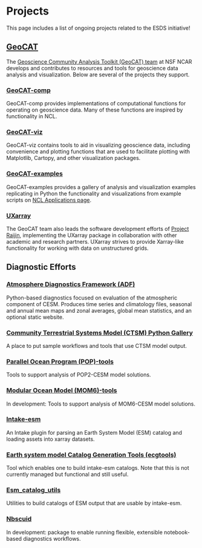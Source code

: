 # Projects

This page includes a list of ongoing projects related to the ESDS initiative!

## [GeoCAT](https://geocat.ucar.edu/)

The [Geoscience Community Analysis Toolkit (GeoCAT) team](https://geocat.ucar.edu/) at NSF NCAR develops and contributes to resources and tools for geoscience data analysis and visualization. Below are several of the projects they support.

### [GeoCAT-comp](https://geocat-comp.readthedocs.io/)

GeoCAT-comp provides implementations of computational functions for operating on geoscience data. Many of these functions are inspired by functionality in NCL.

### [GeoCAT-viz](https://geocat-viz.readthedocs.io/)

GeoCAT-viz contains tools to aid in visualizing geoscience data, including convenience and plotting functions that are used to facilitate plotting with Matplotlib, Cartopy, and other visualization packages.

### [GeoCAT-examples](https://geocat-examples.readthedocs.io)

GeoCAT-examples provides a gallery of analysis and visualization examples replicating in Python the functionality and visualizations from example scripts on [NCL Applications page](https://www.ncl.ucar.edu/Applications/).

### [UXarray](https://uxarray.readthedocs.io/)

The GeoCAT team also leads the software development efforts of [Project Raijin](https://raijin.ucar.edu/), implementing the UXarray package in collaboration with other academic and research partners.  UXarray strives to provide Xarray-like functionality for working with data on unstructured grids.

## Diagnostic Efforts

### [Atmosphere Diagnostics Framework (ADF)](https://github.com/NCAR/CAM_diagnostics)

Python-based diagnostics focused on evaluation of the atmospheric component of CESM. Produces time series and climatology files, seasonal and annual mean maps and zonal averages, global mean statistics, and an optional static website.

### [Community Terrestrial Systems Model (CTSM) Python Gallery](https://github.com/NCAR/ctsm_python_gallery)

A place to put sample workflows and tools that use CTSM model output.

### [Parallel Ocean Program (POP)-tools](https://github.com/NCAR/pop-tools)

Tools to support analysis of POP2-CESM model solutions.

### [Modular Ocean Model (MOM6)-tools](https://github.com/NCAR/mom6-tools)
In development: Tools to support analysis of MOM6-CESM model solutions.

### [Intake-esm](https://github.com/intake/intake-esm)

An Intake plugin for parsing an Earth System Model (ESM) catalog and loading assets into xarray datasets.

### [Earth system model Catalog Generation Tools (ecgtools)](https://github.com/NCAR/ecgtools)

Tool which enables one to build intake-esm catalogs. Note that this is not currently managed but functional and still useful.

### [Esm_catalog_utils](https://esm-catalog-utils.readthedocs.io/en/latest/)

Utilities to build catalogs of ESM output that are usable by intake-esm.

### [Nbscuid](https://github.com/rmshkv/nbscuid)

In development: package to enable running flexible, extensible notebook-based diagnostics workflows.
